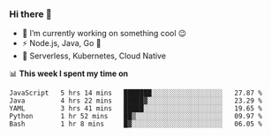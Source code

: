 ### Hi there 👋

<!--
**nodejh/nodejh** is a ✨ _special_ ✨ repository because its `README.md` (this file) appears on your GitHub profile.

Here are some ideas to get you started:

- 🔭 I’m currently working on ...
- 🌱 I’m currently learning ...
- 👯 I’m looking to collaborate on ...
- 🤔 I’m looking for help with ...
- 💬 Ask me about ...
- 📫 How to reach me: ...
- 😄 Pronouns: ...
- ⚡ Fun fact: ...
-->

- 🔭 I’m currently working on something cool :wink:
- ⚡ Node.js, Java, Go :thought_balloon:
- 🤖 Serverless, Kubernetes, Cloud Native

📊 **This week I spent my time on**

<!--START_SECTION:waka-->
```text
JavaScript   5 hrs 14 mins   ███████░░░░░░░░░░░░░░░░░░   27.87 % 
Java         4 hrs 22 mins   █████▓░░░░░░░░░░░░░░░░░░░   23.29 % 
YAML         3 hrs 41 mins   █████░░░░░░░░░░░░░░░░░░░░   19.65 % 
Python       1 hr 52 mins    ██▒░░░░░░░░░░░░░░░░░░░░░░   09.97 % 
Bash         1 hr 8 mins     █▓░░░░░░░░░░░░░░░░░░░░░░░   06.05 % 
```
<!--END_SECTION:waka-->


<!--
:traffic_light: **Visitors**

![visitors](https://visitor-badge.glitch.me/badge?page_id=nodejh.nodejh)
-->
